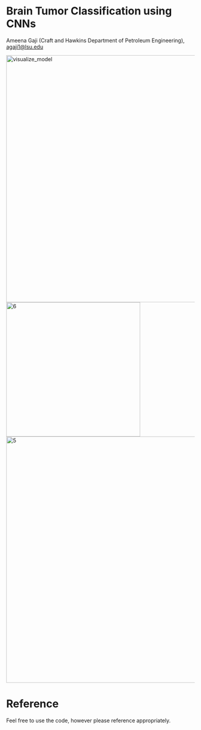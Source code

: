 # Brain Tumor Classification using CNNs

Ameena Gaji (Craft and Hawkins Department of Petroleum Engineering), agaji1@lsu.edu

<img width="659" alt="visualize_model" src="https://github.com/Meegaj/Machine_learning/assets/125159642/046c7228-350b-4cc6-9318-4268c8b0e583">
<img width="358" alt="6" src="https://github.com/Meegaj/Machine_learning/assets/125159642/d566759d-b048-4803-8d3f-591d93c0ecb3">
<img width="657" alt="5" src="https://github.com/Meegaj/Machine_learning/assets/125159642/b72e22a2-cf0f-4e20-84c9-3011aeff7af8">


# Reference
Feel free to use the code, however please reference appropriately.
